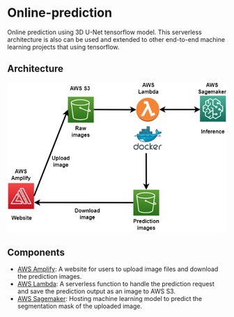 # Online-prediction
Online prediction using 3D U-Net tensorflow model. This serverless architecture is also can be used and extended to other end-to-end machine learning projects that using tensorflow. 

## Architecture

![Architecture](images/architecture.png)

## Components
* [AWS Amplify](amplify/): A website for users to upload image files and download the prediction images.
* [AWS Lambda](lambda/): A serverless function to handle the prediction request and save the prediction output as an image to AWS S3.
* [AWS Sagemaker](sagemaker/): Hosting machine learning model to predict the segmentation mask of the uploaded image.

